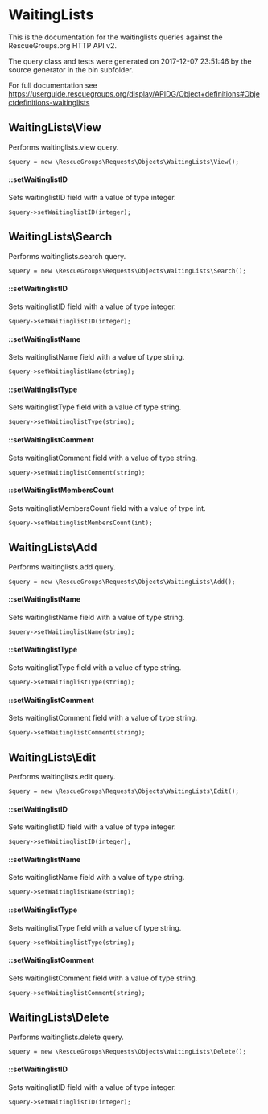 # WaitingLists

This is the documentation for the waitinglists queries against the RescueGroups.org HTTP API v2.

The query class and tests were generated on 2017-12-07 23:51:46 by the source generator in the bin subfolder.

For full documentation see https://userguide.rescuegroups.org/display/APIDG/Object+definitions#Objectdefinitions-waitinglists

## WaitingLists\View

Performs waitinglists.view query.

    $query = new \RescueGroups\Requests\Objects\WaitingLists\View();

#### ::setWaitinglistID

Sets waitinglistID field with a value of type integer.

    $query->setWaitinglistID(integer);



## WaitingLists\Search

Performs waitinglists.search query.

    $query = new \RescueGroups\Requests\Objects\WaitingLists\Search();

#### ::setWaitinglistID

Sets waitinglistID field with a value of type integer.

    $query->setWaitinglistID(integer);

#### ::setWaitinglistName

Sets waitinglistName field with a value of type string.

    $query->setWaitinglistName(string);

#### ::setWaitinglistType

Sets waitinglistType field with a value of type string.

    $query->setWaitinglistType(string);

#### ::setWaitinglistComment

Sets waitinglistComment field with a value of type string.

    $query->setWaitinglistComment(string);

#### ::setWaitinglistMembersCount

Sets waitinglistMembersCount field with a value of type int.

    $query->setWaitinglistMembersCount(int);



## WaitingLists\Add

Performs waitinglists.add query.

    $query = new \RescueGroups\Requests\Objects\WaitingLists\Add();

#### ::setWaitinglistName

Sets waitinglistName field with a value of type string.

    $query->setWaitinglistName(string);

#### ::setWaitinglistType

Sets waitinglistType field with a value of type string.

    $query->setWaitinglistType(string);

#### ::setWaitinglistComment

Sets waitinglistComment field with a value of type string.

    $query->setWaitinglistComment(string);



## WaitingLists\Edit

Performs waitinglists.edit query.

    $query = new \RescueGroups\Requests\Objects\WaitingLists\Edit();

#### ::setWaitinglistID

Sets waitinglistID field with a value of type integer.

    $query->setWaitinglistID(integer);

#### ::setWaitinglistName

Sets waitinglistName field with a value of type string.

    $query->setWaitinglistName(string);

#### ::setWaitinglistType

Sets waitinglistType field with a value of type string.

    $query->setWaitinglistType(string);

#### ::setWaitinglistComment

Sets waitinglistComment field with a value of type string.

    $query->setWaitinglistComment(string);



## WaitingLists\Delete

Performs waitinglists.delete query.

    $query = new \RescueGroups\Requests\Objects\WaitingLists\Delete();

#### ::setWaitinglistID

Sets waitinglistID field with a value of type integer.

    $query->setWaitinglistID(integer);





